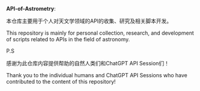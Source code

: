 **API-of-Astrometry**:

本仓库主要用于个人对天文学领域的API的收集、研究及相关脚本开发。

This repository is mainly for personal collection, research, and development of scripts related to APIs in the field of astronomy.


P.S

  感谢为此仓库内容提供帮助的自然人类们和ChatGPT API Session们！
  
  Thank you to the individual humans and ChatGPT API Sessions who have contributed to the content of this repository!

